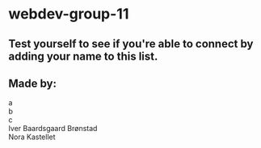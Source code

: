 # webdev-group-11

## Test yourself to see if you're able to connect by adding your name to this list.
## Made by:
a\
b  
c<br>
Iver Baardsgaard Brønstad</br>
Nora Kastellet
